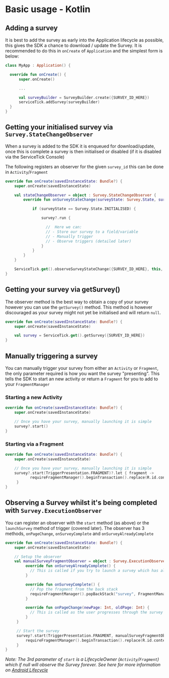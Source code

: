 # Basic usage - Kotlin

## Adding a survey

It is best to add the survey as early into the Application lifecycle as possible, this gives the SDK a chance to download / update the Survey. It is recommended to do this in `onCreate` of `Application` and the simplest form is below:

```kotlin
class MyApp : Application() {

  override fun onCreate() {
      super.onCreate()

      ...

      val surveyBuilder = SurveyBuilder.create({SURVEY_ID_HERE})
      serviceTick.addSurvey(surveyBuilder)
  }
}
```

## Getting your initialised survey via `Survey.StateChangeObserver`

When a survey is added to the SDK it is enqueued for download/update, once this is complete a survey is then initialised or disabled (if it is disabled via the ServiceTick Console)

The following registers an observer for the given `survey_id` this can be done in `Activity`/`Fragment`

```kotlin
override fun onCreate(savedInstanceState: Bundle?) {
    super.onCreate(savedInstanceState)

    val stateChangeObserver = object : Survey.StateChangeObserver {
        override fun onSurveyStateChange(surveyState: Survey.State, survey: Survey?) {

            if (surveyState == Survey.State.INITIALISED) {

                survey?.run {

                  //  Here we can:
                  // - Store our survey to a field/variable
                  // - Manually trigger
                  // - Observe triggers (detailed later)
                }
            }
        }
    }

    ServiceTick.get().observeSurveyStateChange({SURVEY_ID_HERE}, this, stateChangeObserver)
}
```

## Getting your survey via getSurvey()

The observer method is the best way to obtain a copy of your survey however you can use the `getSurvey()` method. This method is however discouraged as your survey might not yet be initialised and will return `null`.

```kotlin
override fun onCreate(savedInstanceState: Bundle?) {
    super.onCreate(savedInstanceState)

    val survey = ServiceTick.get().getSurvey({SURVEY_ID_HERE})
}
```

## Manually triggering a survey
You can manually trigger your survey from either an `Activity` or `Fragment`, the only parameter required is how you want the survey "presenting". This tells the SDK to start an new activity or return a `Fragment` for you to add to your `FragmentManager`

### Starting a new Activity

```kotlin
override fun onCreate(savedInstanceState: Bundle?) {
    super.onCreate(savedInstanceState)

    // Once you have your survey, manually launching it is simple
    survey?.start()
}
```

### Starting via a Fragment

```kotlin
override fun onCreate(savedInstanceState: Bundle?) {
    super.onCreate(savedInstanceState)

    // Once you have your survey, manually launching it is simple
    survey?.start(TriggerPresentation.FRAGMENT)?.let { fragment ->
           requireFragmentManager().beginTransaction().replace(R.id.content, fragment, "survey_fragment").addToBackStack("survey").commit()
     }
}
```

## Observing a Survey whilst it's being completed with `Survey.ExecutionObserver`

You can register an observer with the `start` method (as above) or the `launchSurvey` method of trigger (covered later). The observer has 3 methods, `onPageChange`, `onSurveyComplete` and `onSurveyAlreadyComplete`

```kotlin
override fun onCreate(savedInstanceState: Bundle?) {
    super.onCreate(savedInstanceState)

    // Setup the observer
    val manualSurveyFragmentObserver = object : Survey.ExecutionObserver {
         override fun onSurveyAlreadyComplete() {
           // This is called if you try to launch a survey which has already been completed
         }

         override fun onSurveyComplete() {
           // Pop the fragment from the back stack
           requireFragmentManager().popBackStack("survey", FragmentManager.POP_BACK_STACK_INCLUSIVE)
         }

         override fun onPageChange(newPage: Int, oldPage: Int) {
           // This is called as the user progresses through the survey pages
         }
     }

     // Start the survey
     survey?.start(TriggerPresentation.FRAGMENT, manualSurveyFragmentObserver, requireActivity())?.let { fragment ->
         requireFragmentManager().beginTransaction().replace(R.id.content, fragment, "survey_fragment").addToBackStack("survey").commit()
     }
}
```

_Note: The 3rd parameter of `start` is a LifecycleOwner (`Activity`/`Fragment`) which if null will observe the Survey forever. See here for more information on [Android Lifecycle](https://developer.android.com/topic/libraries/architecture/lifecycle)_
